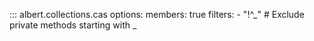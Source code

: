 ::: albert.collections.cas
    options:
        members: true
        filters:
            - "!^_"    # Exclude private methods starting with _
